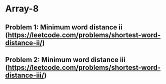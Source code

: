 # Array-8

## Problem 1: Minimum word distance ii (https://leetcode.com/problems/shortest-word-distance-ii/)

## Problem 2: Minimum word distance iii (https://leetcode.com/problems/shortest-word-distance-iii/)


